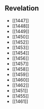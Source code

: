 ## Revelation
- [[1447]]
- [[1448]]
- [[1449]]
- [[1450]]
- [[1452]]
- [[1453]]
- [[1454]]
- [[1456]]
- [[1457]]
- [[1458]]
- [[1459]]
- [[1460]]
- [[1462]]
- [[1451]]
- [[1455]]
- [[1461]]
